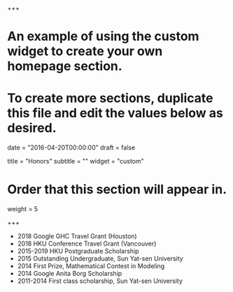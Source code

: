 +++
# An example of using the custom widget to create your own homepage section.
# To create more sections, duplicate this file and edit the values below as desired.

date = "2016-04-20T00:00:00"
draft = false

title = "Honors"
subtitle = ""
widget = "custom"

# Order that this section will appear in.
weight = 5

+++

- 2018 Google GHC Travel Grant (Houston)
- 2018 HKU Conference Travel Grant (Vancouver)
- 2015-2019 HKU Postgraduate Scholarship
- 2015 Outstanding Undergraduate, Sun Yat-sen University
- 2014 First Prize, Mathematical Contest in Modeling
- 2014 Google Anita Borg Scholarship
- 2011-2014 First class scholarship, Sun Yat-sen University
